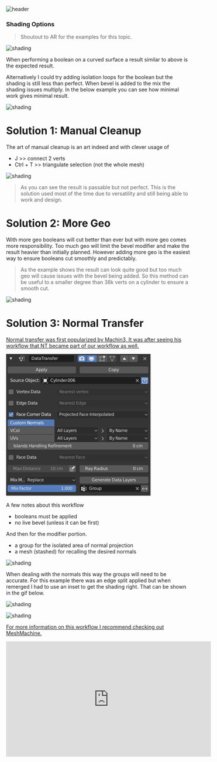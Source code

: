 ![header](img/banner.gif)

### Shading Options

> Shoutout to AR for the examples for this topic.

![shading](img/shading/s1.gif)

When performing a boolean on a curved surface a result similar to above is the expected result.

Alternatively I could try adding isolation loops for the boolean but the shading is still less than perfect. When bevel is added to the mix the shading issues multiply. In the below example you can see how minimal work gives minimal result.

![shading](img/shading/s2.gif)

# Solution 1: Manual Cleanup

The art of manual cleanup is an art indeed and with clever usage of

- J >> connect 2 verts
- Ctrl + T >> triangulate selection (not the whole mesh)

![shading](img/shading/s3.gif)

> As you can see the result is passable but not perfect. This is the solution used most of the time due to versatility and still being able to work and design.

# Solution 2: More Geo

With more geo booleans will cut better than ever but with more geo comes more responsibility. Too much geo will limit the bevel modifier and make the result heavier than initially planned. However adding more geo is the easiest way to ensure booleans cut smoothly and predictably.


> As the example shows the result can look quite good but too much geo will cause issues with the bevel being added. So this method can be useful to a smaller degree than 38k verts on a cylinder to ensure a smooth cut.

![shading](img/shading/s4.gif)

# Solution 3: Normal Transfer

[Normal transfer was first popularized by Machin3, It was after seeing his workflow that NT became part of our workflow as well. ](https://blendermarket.com/products/MESHmachine)

![shading](img/shading/s5.png)

A few notes about this workflow

- booleans must be applied
- no live bevel (unless it can be first)

And then for the modifier portion.

- a group for the isolated area of normal projection
- a mesh (stashed) for recalling the desired normals

![shading](img/shading/s6.gif)

When dealing with the normals this way the groups will need to be accurate. For this example there was an edge split applied but when remerged I had to use an inset to get the shading right. That can be shown in the gif below.

![shading](img/shading/s8.gif)

![shading](img/shading/s7.gif)

[For more information on this workflow I recommend checking out MeshMachine.](https://blendermarket.com/products/MESHmachine)

<iframe width="560" height="315" src="https://www.youtube.com/embed/5hvusH1QrRc" frameborder="0" allow="accelerometer; autoplay; encrypted-media; gyroscope; picture-in-picture" allowfullscreen></iframe>
